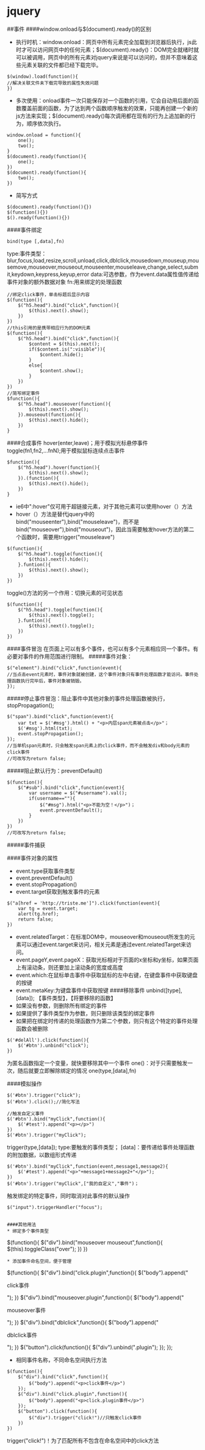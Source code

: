 # jquery
##事件
####window.onload与$(document).ready()的区别
* 执行时机：window.onload：网页中所有元素完全加载到浏览器后执行，js此时才可以访问网页中的任何元素；$(document).ready()：DOM完全就绪时就可以被调用，网页中的所有元素对jquery来说是可以访问的，但并不意味着这些元素关联的文件都已经下载完毕。
`````` 
$(window).load(function(){
//解决关联文件未下载完导致的属性失效问题
}) 
``````
* 多次使用：onload事件一次只能保存对一个函数的引用，它会自动用后面的函数覆盖前面的函数，为了达到两个函数顺序触发的效果，只能再创建一个新的js方法来实现；$(document).ready()每次调用都在现有的行为上追加新的行为，顺序依次执行。
``````
window.onload = function(){
	one();
	two();
}
$(document).ready(function(){
	one();
})
$(document).ready(function(){
	two();
})
``````
* 简写方式
``````
$(document).ready(function(){})
$(function(){})
$().ready(function(){})
```````
####事件绑定
``````
bind(type [,data],fn)
``````
type:事件类型：blur,focus,load,resize,scroll,unload,click,dblclick,mousedown,mouseup,mousemove,mouseover,mouseout,mouseenter,mouseleave,change,select,submit,keydown,keypress,keyup,error
data:可选参数，作为event.data属性值传递给事件对象的额外数据对象
fn:用来绑定的处理函数
``````
//绑定click事件，单击标题后显示内容
$(function(){
	$("h5.head").bind("click",function(){
		$(this).next().show();
	})
})
//this引用的是携带相应行为的DOM元素
$(function(){
	$("h5.head").bind("click",function(){
		$content = $(this).next();
		if($content.is(":visible")){
			$content.hide();
		}
		else{
			$content.show();
		}
	})
})
//简写绑定事件
$function(){
	$("h5.head").mouseover(function(){
		$(this).next().show();
	}).mouseout(function(){
		$(this).next().hide();
	})
}
``````
####合成事件
hover(enter,leave)；用于模拟光标悬停事件
toggle(fn1,fn2,...fnN);用于模拟鼠标连续点击事件
``````
$function(){
	$("h5.head").hover(function(){
		$(this).next().show();
	}).(function(){
		$(this).next().hide();
	})
}
``````
* ie6中":hover"仅可用于超链接元素，对于其他元素可以使用hover（）方法
* hover（）方法是替代jquery中的bind("mouseenter"),bind("mouseleave")，而不是bind("mouseover"),bind("mouseout")，因此当需要触发hover方法的第二个函数时，需要用trigger("mouseleave")

``````
$(function(){
	$("h5.head").toggle(function(){
		$(this).next().hide();
	}.funtion(){
		$(this).next().show();
	})
})
``````
toggle()方法的另一个作用：切换元素的可见状态
``````
$(function(){
	$("h5.head").toggle(function(){
		$(this).next().toggle();
	}.funtion(){
		$(this).next().toggle();
	})
})
``````
####事件冒泡
  在页面上可以有多个事件，也可以有多个元素相应同一个事件。有必要对事件的作用范围进行限制。
#####事件对象：
``````
$("element").bind("click",function(event){
//当点击event元素时，事件对象就被创建，这个事件对象只有事件处理函数才能访问。事件处理函数执行完毕后，事件对象被销毁。
});
``````
#####停止事件冒泡：阻止事件中其他对象的事件处理函数被执行，stopPropagation();
``````
$("span").bind("click",function(event){
	var txt = $('#msg').html() + "<p>内层span元素被点击</p>"；
	$('#msg').html(txt);
	event.stopPropagation();
});
//当单机span元素时，只会触发span元素上的click事件，而不会触发div和body元素的click事件
//可改写为return false;
``````
#####阻止默认行为：preventDefault()
``````
$(function(){
	$("#sub").bind("click",function(event){
		var username = $("#username").val();
		if(username==""){
			$("#msg").html("<p>不能为空！</p>")；
			event.preventDefault();
		}
	})
})
//可改写为return false;
``````
#####事件捕获

####事件对象的属性
* event.type获取事件类型
* event.preventDefault()
* event.stopPropagation()
* event.target获取到触发事件的元素
``````
$("a[href = 'http://triste.me']").click(function(event){
	var tg = event.target;
	alert(tg.href);
	return false;
})
``````
* event.relatedTarget：在标准DOM中，mouseover和mouseout所发生的元素可以通过event.target来访问，相关元素是通过event.relatedTarget来访问。
* event.pageY,event.pageX：获取光标相对于页面的x坐标和y坐标，如果页面上有滚动条，则还要加上滚动条的宽度或高度
* event.which:在鼠标单击事件中获取鼠标的左中右键，在键盘事件中获取键盘的按键
* event.metaKey:为键盘事件中获取<ctrl>按键
####移除事件
unbind([type],[data]);
【事件类型】，【将要移除的函数】
* 如果没有参数，则删除所有绑定的事件
* 如果提供了事件类型作为参数，则只删除该类型的绑定事件
* 如果把在绑定时传递的处理函数作为第二个参数，则只有这个特定的事件处理函数会被删除
``````
$('#delAll').click(function(){
	$('#btn').unbind("click");
})
``````
为匿名函数指定一个变量，就快要移除其中一个事件
one()：对于只需要触发一次，随后就要立即解除绑定的情况
one(type,[data],fn)

####模拟操作

``````
$('#btn').trigger("click");
$('#btn').click();//简化写法

//触发自定义事件
$('#btn').bind("myClick",function(){
	$('#test').append("<p></p>")
})
$('#btn').trigger("myClick");
``````
trigger(type,[data]);
type:要触发的事件类型；
[data]：要传递给事件处理函数的附加数据，以数组形式传递
``````
$('#btn').bind("myClick",function(event,message1,message2){
	$('#test').append("<p>"+message1+message2+"</p>");
})
$('#btn').trigger("myClick",["我的自定义","事件")；
``````
触发绑定的特定事件，同时取消对此事件的默认操作
``````
$("input").triggerHandler("focus");


####其他用法
* 绑定多个事件类型
``````
$(function(){
	$("div").bind("mouseover mouseout",function(){
		$(this).toggleClass("over");
	})
})
``````
* 添加事件命名空间，便于管理
``````
$(function(){
	$("div").bind("click.plugin",function(){
		$("body").append("<p>click事件</p>");
	})
	$("div").bind("mouseover.plugin",function(){
		$("body").append("<p>mouseover事件</p>");
	})
	$("div").bind("dblclick",function(){
		$("body").append("<p>dblclick事件</p>");
	})
	$("button").click(function(){
		$("div").unbind(".plugin");
	});
});

* 相同事件名称，不同命名空间执行方法
``````
$(function(){
	$("div").bind("click",function(){
		$("body").append("<p>click事件</p>")
	});
	$("div").bind("click.plugin",function(){
		$("body").append("<p>click.plugin事件</p>")
	});
	$("button").click(function(){
		$("div").trigger("click!")//只触发click事件
	})
})
``````
trigger("click!")！为了匹配所有不包含在命名空间中的click方法

